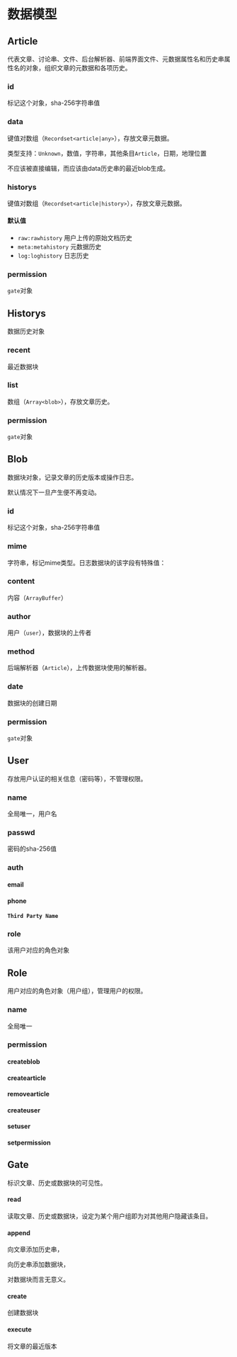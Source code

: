 # 数据模型

## Article
代表文章、讨论串、文件、后台解析器、前端界面文件、元数据属性名和历史串属性名的对象，组织文章的元数据和各项历史。
### id
标记这个对象，sha-256字符串值
### data
键值对数组（`Recordset<article|any>`），存放文章元数据。

类型支持：`Unknown`，数值，字符串，其他条目`Article`，日期，地理位置

不应该被直接编辑，而应该由data历史串的最近blob生成。
### historys
键值对数组（`Recordset<article|history>`），存放文章元数据。
#### 默认值
- `raw:rawhistory`
	用户上传的原始文档历史
- `meta:metahistory`
	元数据历史
- `log:loghistory`
	日志历史

### permission
`gate`对象

## Historys
数据历史对象
### recent
最近数据块
### list
数组（`Array<blob>`），存放文章历史。
### permission
`gate`对象

## Blob
数据块对象，记录文章的历史版本或操作日志。

默认情况下一旦产生便不再变动。
### id
标记这个对象，sha-256字符串值
### mime
字符串，标记mime类型。日志数据块的该字段有特殊值：
### content
内容（`ArrayBuffer`）
### author
用户（`user`），数据块的上传者
### method
后端解析器（`Article`），上传数据块使用的解析器。
### date
数据块的创建日期
### permission
`gate`对象

## User
存放用户认证的相关信息（密码等），不管理权限。
### name
全局唯一，用户名
### passwd
密码的sha-256值
### auth
#### email
#### phone
#### `Third Party Name`
### role
该用户对应的角色对象

## Role
用户对应的角色对象（用户组），管理用户的权限。
### name
全局唯一
### permission
#### createblob
#### createarticle
#### removearticle
#### createuser
#### setuser
#### setpermission

## Gate
标识文章、历史或数据块的可见性。
#### read
读取文章、历史或数据块，设定为某个用户组即为对其他用户隐藏该条目。
#### append
向文章添加历史串，

向历史串添加数据块，

对数据块而言无意义。
#### create
创建数据块
#### execute
将文章的最近版本